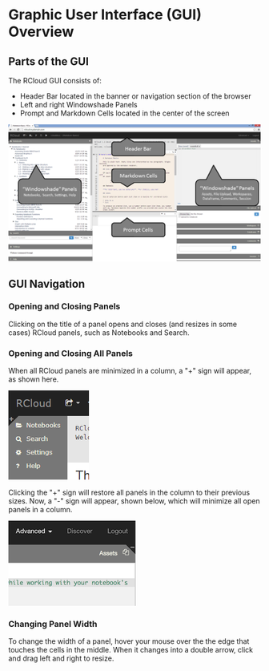 # Graphic User Interface (GUI) Overview

## Parts of the GUI

The RCloud GUI consists of:

* Header Bar located in the banner or navigation section of the browser 
* Left and right Windowshade Panels 
* Prompt and Markdown Cells located in the center of the screen

<a href="img/GUI_Parts.png"><img class="trunc" src="img/GUI_Parts.png" /></a>



<a name="guinavigation"></a>

## GUI Navigation

<a name="openingandclosingpanels"></a>

### Opening and Closing Panels

Clicking on the title of a panel opens and closes (and resizes in some cases) RCloud panels, such as Notebooks and Search.



<a name="openingandclosingallpanels"></a>

### Opening and Closing All Panels

When all RCloud panels are minimized in a column, a "+" sign will appear, as shown here.

![Left Windowshade Panel](img/windowshadeleft.png)

Clicking the "+" sign will restore all panels in the column to their previous sizes. Now, a "-" sign will appear, shown below, which will minimize all open panels in a column.

![Right Windowshade Panel](img/windowshaderight.png)



<a name="changingpanelwidth"></a>

### Changing Panel Width

To change the width of a panel, hover your mouse over the the edge that touches the cells in the middle. When it changes into a double arrow, click and drag left and right to resize.


